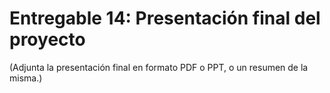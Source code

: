 # Entregable 14: Presentación final del proyecto

(Adjunta la presentación final en formato PDF o PPT, o un resumen de la misma.)
